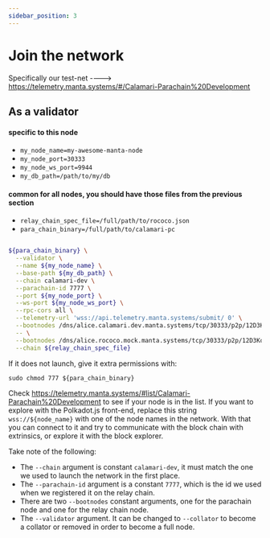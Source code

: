```yaml
---
sidebar_position: 3
---
```


# Join the network

Specifically our test-net ----> https://telemetry.manta.systems/#/Calamari-Parachain%20Development

## As a validator

#### specific to this node
  - ``my_node_name=my-awesome-manta-node``
  - ``my_node_port=30333``
  - ``my_node_ws_port=9944``
  - ``my_db_path=/path/to/my/db``

#### common for all nodes, you should have those files from the previous section
  - ``relay_chain_spec_file=/full/path/to/rococo.json``
  - ``para_chain_binary=/full/path/to/calamari-pc``

```bash

${para_chain_binary} \
  --validator \
  --name ${my_node_name} \
  --base-path ${my_db_path} \
  --chain calamari-dev \
  --parachain-id 7777 \
  --port ${my_node_port} \
  --ws-port ${my_node_ws_port} \
  --rpc-cors all \
  --telemetry-url 'wss://api.telemetry.manta.systems/submit/ 0' \
  --bootnodes /dns/alice.calamari.dev.manta.systems/tcp/30333/p2p/12D3KooWHPLqWuSDzVgMLor9DVcwoSxV27pKVqzuFcEH2ogyLNBu \
  -- \
  --bootnodes /dns/alice.rococo.mock.manta.systems/tcp/30333/p2p/12D3KooWJMcEQUbxq2CE1qoCqHCWxqjBfnpfeBCyqqrHBABJKbVr \
  --chain ${relay_chain_spec_file}
```
  If it does not launch, give it extra permissions with:
  
  ``sudo chmod 777 ${para_chain_binary}``

Check https://telemetry.manta.systems/#list/Calamari-Parachain%20Development to see if your node is in the list.
If you want to explore with the Polkadot.js front-end, replace this string ``wss://${node_name}`` with one of the node names in the network.
With that you can connect to it and try to communicate with the block chain with extrinsics, or explore it with the block explorer.

Take note of the following:
- The ``--chain`` argument is constant ``calamari-dev``, it must match the one we used to launch the network in the first place.
- The ``--parachain-id`` argument is a constant ``7777``, which is the id we used when we registered it on the relay chain.
- There are two ``--bootnodes`` constant arguments, one for the parachain node and one for the relay chain node.
- The ``--validator`` argument. It can be changed to ``--collator`` to become a collator or removed in order to become a full node.